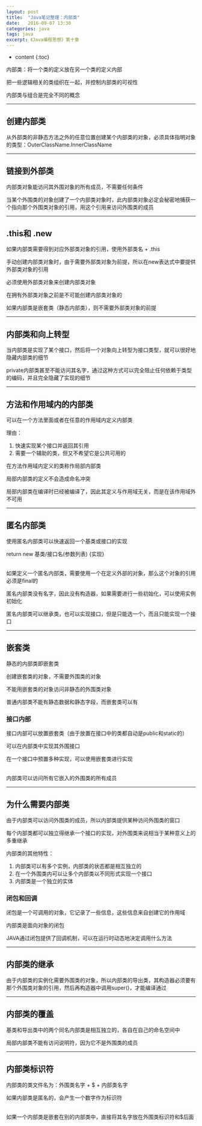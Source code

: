 ```yaml
---
layout: post
title:  "Java笔记整理：内部类"
date:   2016-09-07 13:30
categories: java
tags: java
excerpt: 《Java编程思想》第十章
---
```


* content
{:toc}





内部类：将一个类的定义放在另一个类的定义内部

把一些逻辑相关的类组织在一起，并控制内部类的可视性

内部类与组合是完全不同的概念


-----------------

## 创建内部类

从外部类的非静态方法之外的任意位置创建某个内部类的对象，必须具体指明对象的类型：OuterClassName.InnerClassName


----------
	
## 链接到外部类

内部类对象能访问其外围对象的所有成员，不需要任何条件

当某个外围类的对象创建了一个内部类对象时，此内部类对象必定会秘密地捕获一个指向那个外围类对象的引用，用这个引用来访问外围类的成员


----------

## .this和 .new

如果内部类需要得到对应外部类对象的引用，使用外部类名 + .this

手动创建内部类对象时，由于需要外部类对象为前提，所以在new表达式中要提供外部类对象的引用

必须使用外部类对象来创建内部类对象

在拥有外部类对象之前是不可能创建内部类对象的

如果内部类是嵌套类（静态内部类），则不需要外部类对象的前提


----------

## 内部类和向上转型

当内部类是实现了某个接口，然后将一个对象向上转型为接口类型，就可以很好地隐藏内部类的细节

private内部类甚至不能访问其名字，通过这种方式可以完全阻止任何依赖于类型的编码，并且完全隐藏了实现的细节


----------

## 方法和作用域内的内部类

可以在一个方法里面或者在任意的作用域内定义内部类

理由：

1. 快速实现某个接口并返回其引用
2. 需要一个辅助的类，但又不希望它是公共可用的
		
在方法作用域内定义的类称作局部内部类

局部内部类的定义不会造成命名冲突

局部内部类在编译时已经被编译了，因此其定义与作用域无关，而是在该作用域外不可用


----------

## 匿名内部类

使用匿名内部类可以快速返回一个基类或接口的实现

return new 基类/接口名(参数列表) {实现}

<br/>
如果定义一个匿名内部类，需要使用一个在定义外部的对象，那么这个对象的引用必须是final的

匿名内部类没有名字，因此没有构造器，如果需要进行一些初始化，可以使用实例初始化

匿名内部类可以继承类，也可以实现接口，但是只能选一个，而且只能实现一个接口


----------

## 嵌套类

静态的内部类即嵌套类

创建嵌套类的对象，不需要外围类的对象

不能用嵌套类的对象访问非静态的外围类对象

普通内部类不能有静态数据和静态字段，而嵌套类可以有
	
### 接口内部
接口内部可以放置嵌套类（由于放置在接口中的类都自动是public和static的）

可以在内部类中实现其外围接口

在一个接口中预置多种实现，可以使用嵌套类进行实现
		
<br/>
内部类可以访问所有它嵌入的外围类的所有成员


------------------	

## 为什么需要内部类

由于内部类可以访问外围类的成员，所以内部类提供某种访问外围类的窗口

每个内部类都可以独立得继承一个接口的实现，对外围类来说相当于某种意义上的多重继承

内部类的其他特性：

1. 内部类可以有多个实例，内部类的状态都是相互独立的
2. 在一个外围类内可以让多个内部类以不同形式实现一个接口
3. 内部类是一个独立的实体
	
### 闭包和回调

闭包是一个可调用的对象，它记录了一些信息，这些信息来自创建它的作用域

内部类是面向对象的闭包

JAVA通过闭包提供了回调机制，可以在运行时动态地决定调用什么方法


----------	

## 内部类的继承
由于内部类的实例化需要外围类的对象，所以内部类的导出类，其构造器必须要有那个外围类对象的引用，然后再构造器中调用super()，才能编译通过


----------
	
## 内部类的覆盖
基类和导出类中的两个同名内部类是相互独立的，各自在自己的命名空间中
	
局部内部类不能有访问说明符，因为它不是外围类的成员


----------

## 内部类标识符
内部类的类文件名为：外围类名字 + $ + 内部类名字

如果内部类是匿名的，会产生一个数字作为标识符

<br/>
如果一个内部类是嵌套在别的内部类中，直接将其名字放在外围类标识符和$后面
